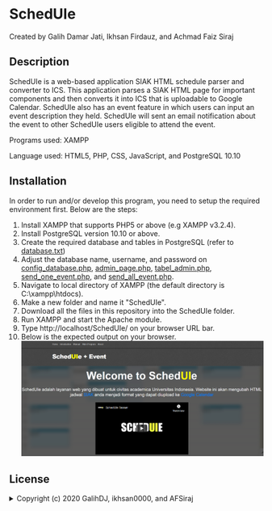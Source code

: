 # SchedUIe
Created by Galih Damar Jati, Ikhsan Firdauz, and Achmad Faiz Siraj

## Description
SchedUIe is a web-based application SIAK HTML schedule parser and converter to ICS. This application parses a SIAK HTML page for important components and then converts it into ICS that is uploadable to Google Calendar. SchedUIe also has an event feature in which users can input an event description they held. SchedUIe will sent an email notification about the event to other SchedUIe users eligible to attend the event.

Programs used: XAMPP

Language used: HTML5, PHP, CSS, JavaScript, and PostgreSQL 10.10

## Installation
In order to run and/or develop this program, you need to setup the required environment first. Below are the steps:
1. Install XAMPP that supports PHP5 or above (e.g XAMPP v3.2.4).
2. Install PostgreSQL version 10.10 or above.
3. Create the required database and tables in PostgreSQL (refer to [database.txt](Database.txt))
4. Adjust the database name, username, and password on [config_database.php](config_database.php), [admin_page.php](admin_page.php), [tabel_admin.php](tabel_admin.php), [send_one_event.php](send_one_event.php), and [send_all_event.php](send_all_event.php).
5. Navigate to local directory of XAMPP (the default directory is C:\xampp\htdocs).
6. Make a new folder and name it "SchedUIe".
7. Download all the files in this repository into the SchedUIe folder.
8. Run XAMPP and start the Apache module.
9. Type http://localhost/SchedUIe/ on your browser URL bar.
10. Below is the expected output on your browser.
![home](images/Home.png)



## License
<details>
  <summary>Copyright (c) 2020 GalihDJ, ikhsan0000, and AFSiraj</summary>

<p align="justify">Permission is hereby granted, free of charge, to any person obtaining a copy
of this software and associated documentation files (the "Software"), to deal
in the Software without restriction, including without limitation the rights
to use, copy, modify, merge, publish, distribute, sublicense, and/or sell
copies of the Software, and to permit persons to whom the Software is
furnished to do so, subject to the following conditions:</p>

<p align="justify">The above copyright notice and this permission notice shall be included in all
copies or substantial portions of the Software.</p>

<p align="justify">The software is provided "as is", without warranty of any kind, express or
Implied, including but not limited to the warranties of merchantability,
Fitness for a particular purpose and noninfringement. In no event shall the
Authors or copyright holders be liable for any claim, damages or other
Liability, whether in an action of contract, tort or otherwise, arising from,
Out of or in connection with the software or the use or other dealings in the
Software.</p>

</details>

